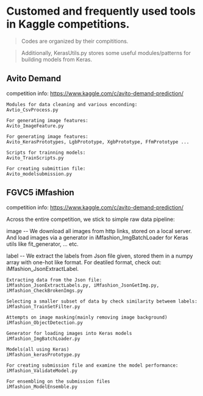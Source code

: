 Customed and frequently used tools in Kaggle competitions.
===

>Codes are organized by their compititions.

>Additionally, KerasUtils.py stores some useful modules/patterns for building models from Keras.


Avito Demand
---

competition info: https://www.kaggle.com/c/avito-demand-prediction/

    Modules for data cleaning and various enconding:
    Avtio_CsvProcess.py

    For generating image features:
    Avito_ImageFeature.py

    For generating image features:
    Avito_KerasPrototypes, LgbPrototype, XgbPrototype, FfmPrototype ...

    Scripts for trainning models:
    Avito_TrainScripts.py

    For creating submittion file:
    Avito_modelsubmission.py

FGVC5 iMfashion
---
competition info: https://www.kaggle.com/c/avito-demand-prediction/

Across the entire competition, we stick to simple raw data pipeline:

image -- We download all images from http links, stored on a local server.
         And load images via a generator in iMfashion_ImgBatchLoader for Keras utils like fit_generator, ... etc.

label -- We extract the labels from Json file given, stored them in a numpy array with one-hot like format.
         For deatiled format, check out: iMfashion_JsonExtractLabel.


    Extracting data from the Json file:
    iMfashion_JsonExtractLabels.py, iMfashion_JsonGetImg.py, iMfashion_CheckBrokenImgs.py

    Selecting a smaller subset of data by check similarity betweem labels:
    iMfashion_TrainSetFilter.py

    Attempts on image masking(mainly removing image background)
    iMfashion_ObjectDetection.py

    Generator for loading images into Keras models
    iMfashion_ImgBatchLoader.py

    Models(all using Keras)
    iMfashion_kerasPrototype.py

    For creating submission file and examine the model performance:
    iMfashion_ValidateModel.py

    For ensembling on the submission files
    iMfashion_ModelEnsemble.py

